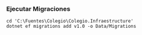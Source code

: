 ﻿### Ejecutar Migraciones
~~~
cd 'C:\Fuentes\Colegio\Colegio.Infraestructure'
dotnet ef migrations add v1.0 -o Data/Migrations
~~~

